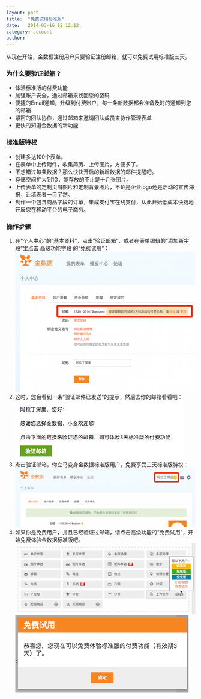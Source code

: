 ```yaml
---
layout: post
title:  "免费试用标准版"
date:   2014-03-16 12:12:12
category: account
author: 
---
```


从现在开始，金数据注册用户只要验证注册邮箱，就可以免费试用标准版三天。

### 为什么要验证邮箱？

* 体验标准版的付费功能
* 加强账户安全，通过邮箱来找回您的密码
* 便捷的Email通知，升级到付费账户，每一条新数据都会准备及时的通知到您的邮箱
* 紧密的团队协作，通过邮箱来邀请团队成员来协作管理表单
* 更快的知道金数据的新功能

### 标准版特权

* 创建多达100个表单。
* 在表单中上传附件，收集简历、上传图片，方便多了。
* 不想错过每条数据？那么快快开启的新增数据的邮件提醒吧。
* 存储空间扩大到1G，能存放的不止是十几张图片。
* 上传表单的定制页眉图片和定制背景图片，不论是企业logo还是活动的宣传海报，让填表者一目了然。
* 制作一个包含商品字段的订单，集成支付宝在线支付，从此开始低成本快捷地开展您在移动平台的电子商务。

### 操作步骤

1. 在“个人中心”的“基本资料”，点击“验证邮箱”，或者在表单编辑的“添加新字段”里点击 高级功能字段 的“免费试用”：
![](/images/free-trial-1.png)
2. 这时，您会看到一条“验证邮件已发送”的提示，然后去你的邮箱看看吧：
![](/images/free-trial-2.png)
3. 点击验证邮箱，你立马变身金数据标准版用户，免费享受三天标准版特权：
![](/images/free-trial-3.png)
4. 如果你是免费用户，并且已经验证过邮箱，请点击高级功能的“免费试用”，开始免费体验金数据标准版吧。
![](/images/free-trial-4.png)
![](/images/free-trial-5.png)

